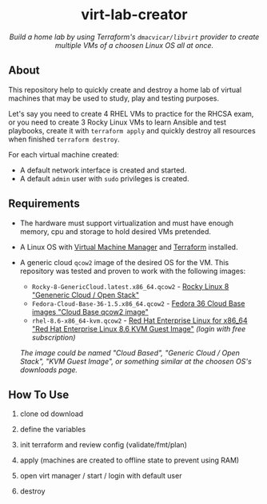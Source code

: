 <h1 align="center">virt-lab-creator</h1>

*<p align="center">Build a home lab by using Terraform's `dmacvicar/libvirt` provider to create multiple VMs of a choosen Linux OS all at once.</p>*

## About

This repository help to quickly create and destroy a home lab of virtual machines that may be used to study, play and testing purposes.

Let's say you need to create 4 RHEL VMs to practice for the RHCSA exam, or you need to create 3 Rocky Linux VMs to learn Ansible and test playbooks, create it with `terraform apply` and quickly destroy all resources when finished `terraform destroy`.

For each virtual machine created:

- A default network interface is created and started.
- A default `admin` user with `sudo` privileges is created.

## Requirements

- The hardware must support virtualization and must have enough memory, cpu and storage to hold desired VMs pretended.

- A Linux OS with [Virtual Machine Manager](https://virt-manager.org) and [Terraform](https://www.terraform.io/) installed.

- A generic cloud `qcow2` image of the desired OS for the VM. This repository was tested and proven to work with the following images:

  - `Rocky-8-GenericCloud.latest.x86_64.qcow2` - [Rocky Linux 8 "Geneneric Cloud / Open Stack"](https://rockylinux.org/alternative-images)
  - `Fedora-Cloud-Base-36-1.5.x86_64.qcow2` - [Fedora 36 Cloud Base images "Cloud Base qcow2 image"](https://alt.fedoraproject.org/cloud/)
  - `rhel-8.6-x86_64-kvm.qcow2` - [Red Hat Enterprise Linux for x86_64 "Red Hat Enterprise Linux 8.6 KVM Guest Image"](https://access.redhat.com/downloads/content/479/ver=/rhel---8/8.6/x86_64/product-software) *(login with free subscription)*

  *The image could be named "Cloud Based", "Generic Cloud / Open Stack", "KVM Guest Image", or something similar at the choosen OS's downloads page.*

## How To Use

1.  clone od download

2.  define the variables

3.  init terraform and review config (validate/fmt/plan)

4.  apply (machines are created to offline state to prevent using RAM)

5.  open virt manager / start / login with default user

6.  destroy
